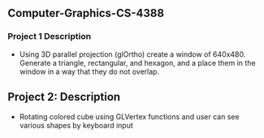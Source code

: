 ## Computer-Graphics-CS-4388

### Project 1 Description
* Using 3D parallel projection (glOrtho) create a window of 640x480. Generate a triangle, rectangular, and hexagon, and a place them in the window in a way that they do not overlap.

## Project 2: Description 
* Rotating colored cube using GLVertex functions and user can see various shapes by keyboard input
